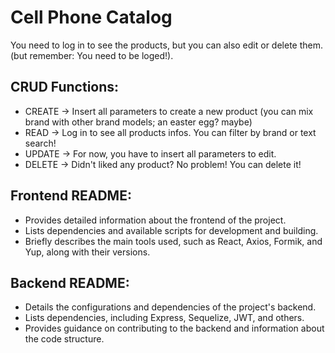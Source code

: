 # Cell Phone Catalog

You need to log in to see the products, but you can also edit or delete them. (but remember: You need to be loged!).

## CRUD Functions:
- CREATE -> Insert all parameters to create a new product (you can mix brand with other brand models; an easter egg? maybe)
- READ -> Log in to see all products infos. You can filter by brand or text search!
- UPDATE -> For now, you have to insert all parameters to edit.
- DELETE -> Didn't liked any product? No problem! You can delete it!

## Frontend README:

- Provides detailed information about the frontend of the project.
- Lists dependencies and available scripts for development and building.
- Briefly describes the main tools used, such as React, Axios, Formik, and Yup, along with their versions.

## Backend README:

- Details the configurations and dependencies of the project's backend.
- Lists dependencies, including Express, Sequelize, JWT, and others.
- Provides guidance on contributing to the backend and information about the code structure.
